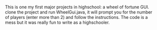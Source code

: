This is one my first major projects in highschool: a wheel of fortune GUI.
clone the project and run WheelGui.java, it will prompt you for the number of players (enter more than 2) and follow the instructions.
The code is a mess but it was really fun to write as a highschooler.
